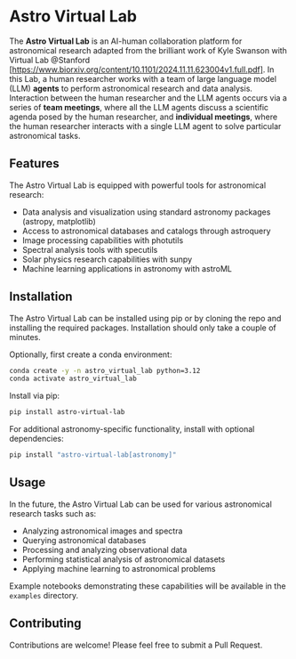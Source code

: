 # Astro Virtual Lab

The **Astro Virtual Lab** is an AI-human collaboration platform for astronomical research adapted from the brilliant work of Kyle Swanson with Virtual Lab @Stanford [https://www.biorxiv.org/content/10.1101/2024.11.11.623004v1.full.pdf]. In this Lab, a human researcher works with a team of large language model (LLM) **agents** to perform astronomical research and data analysis. Interaction between the human researcher and the LLM agents occurs via a series of **team meetings**, where all the LLM agents discuss a scientific agenda posed by the human researcher, and **individual meetings**, where the human researcher interacts with a single LLM agent to solve particular astronomical tasks.

## Features

The Astro Virtual Lab is equipped with powerful tools for astronomical research:

- Data analysis and visualization using standard astronomy packages (astropy, matplotlib)
- Access to astronomical databases and catalogs through astroquery
- Image processing capabilities with photutils
- Spectral analysis tools with specutils
- Solar physics research capabilities with sunpy
- Machine learning applications in astronomy with astroML

## Installation

The Astro Virtual Lab can be installed using pip or by cloning the repo and installing the required packages. Installation should only take a couple of minutes.

Optionally, first create a conda environment:

```bash
conda create -y -n astro_virtual_lab python=3.12
conda activate astro_virtual_lab
```

Install via pip:

```bash
pip install astro-virtual-lab
```

For additional astronomy-specific functionality, install with optional dependencies:

```bash
pip install "astro-virtual-lab[astronomy]"
```

## Usage

In the future, the Astro Virtual Lab can be used for various astronomical research tasks such as:
- Analyzing astronomical images and spectra
- Querying astronomical databases
- Processing and analyzing observational data
- Performing statistical analysis of astronomical datasets
- Applying machine learning to astronomical problems

Example notebooks demonstrating these capabilities will be available in the `examples` directory.

## Contributing

Contributions are welcome! Please feel free to submit a Pull Request.
